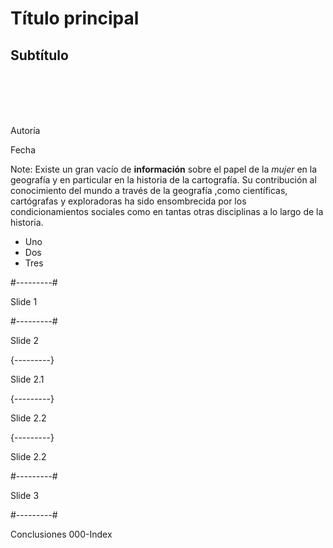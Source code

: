<h1>Título principal</h1>
<h2>Subtítulo</h2>
<br/><br/><br/><br/>


  <p>Autoría</p>
  <p>Fecha</p>


Note:
Existe un gran vacío de **información** sobre el papel de la *mujer* en la geografía y en particular en la historia de la cartografía. Su contribución al conocimiento del mundo a través de la geografía ,como científicas, cartógrafas y exploradoras ha sido ensombrecida por los condicionamientos sociales como en tantas otras disciplinas a lo largo de la historia. 

* Uno
* Dos
* Tres



#---------#

Slide 1

#---------#

Slide 2

{---------}

Slide 2.1

{---------}

Slide 2.2

{---------}

Slide 2.2

#---------#

Slide 3

#---------#

Conclusiones 000-Index